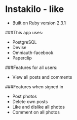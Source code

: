 # Instakilo - like 

* Built on Ruby version 2.3.1

###This app uses:
* PostgreSQL
* Devise
* Omniauth-facebook
* Paperclip

###Features for all users:
* View all posts and comments

###Features when signed in
* Post photos
* Delete own posts
* Like and dislike all photos
* Comment on all photos

